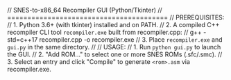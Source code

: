 // SNES-to-x86_64 Recompiler GUI (Python/Tkinter)
// ========================================
// PREREQUISITES:
// 1. Python 3.6+ (with tkinter) installed and on PATH.
// 2. A compiled C++ recompiler CLI tool `recompiler.exe` built from recompiler.cpp:
//      g++ -std=c++17 recompiler.cpp -o recompiler.exe
// 3. Place `recompiler.exe` and `gui.py` in the same directory.
//
// USAGE:
// 1. Run `python gui.py` to launch the GUI.
// 2. "Add ROM..." to select one or more SNES ROMs (.sfc/.smc).
// 3. Select an entry and click "Compile" to generate `<rom>.asm` via recompiler.exe.
